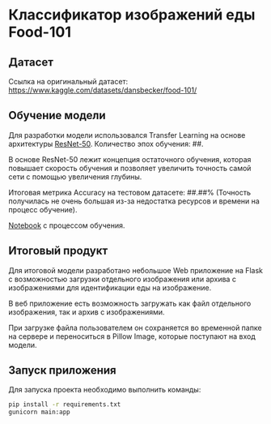 # Классификатор изображений еды Food-101
## Датасет
Ссылка на оригинальный датасет: https://www.kaggle.com/datasets/dansbecker/food-101/
## Обучение модели
Для разработки модели использовался Transfer Learning на основе архитектуры [ResNet-50](https://arxiv.org/abs/1512.03385). Количество эпох обучения: ##.

В основе ResNet-50 лежит концепция остаточного обучения, которая повышает скорость обучения и позволяет увеличить точность самой сети с помощью увеличения глубины.

Итоговая метрика Accuracy на тестовом датасете: ##.##% (Точность получилась не очень большая из-за недостатка ресурсов и времени на процесс обучение).

[Notebook](https://colab.research.google.com/drive/1AdgtEQqZuU78c8bTpXY7qCkYK2piMfPa#scrollTo=LXStGFMPoKok) с процессом обучения.
## Итоговый продукт
Для итоговой модели разработано небольшое Web приложение на Flask с возможностью загрузки отдельного изображения или архива с изображениями для идентификации еды на изображение.

В веб приложение есть возможность загружать как файл отдельного изображения, так и архив с изображениями.

При загрузке файла пользователем он сохраняется во временной папке на сервере и переноситься в Pillow Image, которые поступают на вход модели.
## Запуск приложения
Для запуска проекта необходимо выполнить команды:
```bash
pip install -r requirements.txt
gunicorn main:app
```
